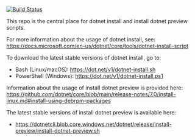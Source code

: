 [![Build Status](https://dev.azure.com/dnceng/public/_apis/build/status/dotnet.install-scripts?branchName=main)](https://dev.azure.com/dnceng/public/_build/latest?definitionId=846&branchName=main)

This repo is the central place for dotnet install and install dotnet preview scripts.

For more information about the usage of dotnet install, see:
https://docs.microsoft.com/en-us/dotnet/core/tools/dotnet-install-script

To download the latest stable versions of dotnet install, go to:
- Bash (Linux/macOS): https://dot.net/v1/dotnet-install.sh 
- PowerShell (Windows): https://dot.net/v1/dotnet-install.ps1

Information about the usage of install dotnet preview is provided here:
https://github.com/dotnet/core/blob/main/release-notes/7.0/install-linux.md#install-using-debrpm-packages

The latest stable versions of install dotnet preview is available here:
-  https://dotnetcli.blob.core.windows.net/dotnet/release/install-preview/install-dotnet-preview.sh
